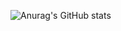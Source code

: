 ![Anurag's GitHub stats](https://github-readme-stats.vercel.app/api?username=GabrielPicanco&show_icons=true&theme=shadow_red)
